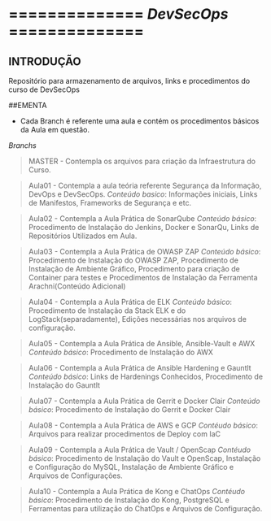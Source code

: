 # ============== *DevSecOps* ==============

## INTRODUÇÃO
Repositório para armazenamento de arquivos, links e procedimentos do curso de DevSecOps

##EMENTA
- Cada Branch é referente uma aula e contém os procedimentos básicos da Aula em questão.

*Branchs*
> MASTER - Contempla os arquivos para criação da Infraestrutura do Curso.

> Aula01 - Contempla a aula teória referente Segurança da Informação, DevOps e DevSecOps.
           _Conteúdo basico_: Informações iniciais, Links de Manifestos, Frameworks de Segurança e etc.

> Aula02 - Contempla a Aula Prática de SonarQube
           _Conteúdo básico_: Procedimento de Instalação do Jenkins, Docker e SonarQu, Links de Repositórios Utilizados em Aula.

> Aula03 - Contempla a Aula Prática de OWASP ZAP
           _Conteúdo básico_: Procedimento de Instalação do OWASP ZAP, Procedimento de Instalação de Ambiente Gráfico, Procedimento para criação de Container para testes e Procedimentos de Instalação da Ferramenta Arachni(Conteúdo Adicional)

> Aula04 - Contempla a Aula Prática de ELK
           _Conteúdo básico_: Procedimento de Instalação da Stack ELK e do LogStack(separadamente), Edições necessárias nos arquivos de configuração.

> Aula05 - Contempla a Aula Prática de Ansible, Ansible-Vault e AWX
	       _Conteúdo básico_: Procedimento de Instalação do AWX

> Aula06 - Contempla a Aula Prática de Ansible Hardening e Gauntlt
           _Conteúdo básico_: Links de Hardenings Conhecidos, Procedimento de Instalação do Gauntlt

> Aula07 - Contempla a Aula Prática de Gerrit e Docker Clair
	       _Conteúdo básico_: Procedimento de Instalação do Gerrit e Docker Clair

> Aula08 - Contempla a Aula Prática de AWS e GCP
          _Contéudo básico_: Arquivos para realizar procedimentos de Deploy com IaC

> Aula09 - Contempla a Aula Prática de Vault / OpenScap
          _Contéudo básico_: Procedimento de Instalação do Vault e OpenScap, Instalação e Configuração do MySQL, Instalação de Ambiente Gráfico e Arquivos de Configurações.

> Aula10 - Contempla a Aula Prática de Kong e ChatOps
          _Contéudo básico_: Procedimento de Instalação do Kong, PostgreSQL e Ferramentas para utilização do ChatOps e Arquivos de Configuração.
